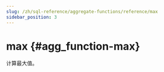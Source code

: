 ```yaml
---
slug: /zh/sql-reference/aggregate-functions/reference/max
sidebar_position: 3
---
```


# max {#agg_function-max}

计算最大值。
